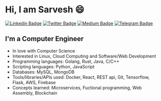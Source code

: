 # Hi, I am Sarvesh 😄

[![Linkedin Badge](https://img.shields.io/badge/-LinkedIn-0e76a8?style=flat-square&logo=Linkedin&logoColor=white)](https://linkedin.com/in/sarvesh-gulhane)
[![Twitter Badge](https://img.shields.io/badge/-Twitter-00acee?style=flat-square&logo=Twitter&logoColor=white)](https://twitter.com/SrvshG3)
[![Medium Badge](https://img.shields.io/badge/medium-%2312100E.svg?&style=for-square&logo=medium&logoColor=white)](https://sarveshgulhane.medium.com/)
[![Telegram Badge](https://img.shields.io/badge/-Telegram-0088cc?style=flat-square&logo=Telegram&logoColor=white)](https://t.me/SarveshG3)

## I'm a Computer Engineer
-  In love with Computer Science
-  Interested in Linux, Cloud Computing and Software/Web Development
-  Programming languages: Golang, Rust, Java, C/C++
-  Scripting languages: Python, JavaScript
-  Databases: MySQL, MongoDB
-  Tools/libraries/APIs used: Docker, React, REST api, Git, Tensorflow, Flask, AWS, Firebase
-  Concepts learned: Microservices, Fuctional programming, Web Assembly, Blockchain
